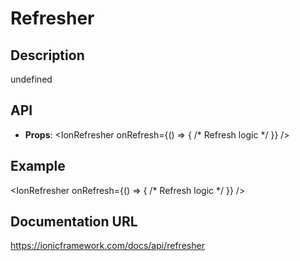 # Refresher

## Description
undefined

## API
- **Props**: <IonRefresher onRefresh={() => { /* Refresh logic */ }} />

## Example
<IonRefresher onRefresh={() => { /* Refresh logic */ }} />

## Documentation URL
https://ionicframework.com/docs/api/refresher
